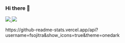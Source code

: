 ### Hi there 👋
<a href="https://github.com/foramsojitra/github-stats">

![](https://github.com/foramsojitra/github-stats/blob/master/generated/overview.svg)
![](https://github.com/foramsojitra/github-stats/blob/master/generated/languages.svg)

</a>
https://github-readme-stats.vercel.app/api?username=fsojitra&show_icons=true&theme=onedark
